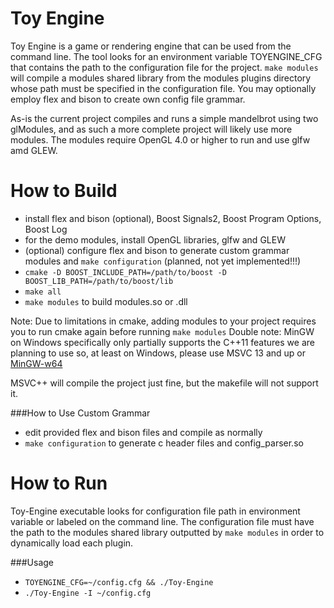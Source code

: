 Toy Engine
==========
Toy Engine is a game or rendering engine that can be used from the command line. The tool looks for an environment variable TOYENGINE_CFG that contains the path to the configuration file for the project. `make modules` will compile a modules shared library from the modules plugins directory whose path must be specified in the configuration file. You may optionally employ flex and bison to create own config file grammar.

As-is the current project compiles and runs a simple mandelbrot using two glModules, and as such a more complete project will likely use more modules. The modules require OpenGL 4.0 or higher to run and use glfw amd GLEW.

How to Build
============
- install flex and bison (optional), Boost Signals2, Boost Program Options, Boost Log
- for the demo modules, install OpenGL libraries, glfw and GLEW
- (optional) configure flex and bison to generate custom grammar modules and `make configuration` (planned, not yet implemented!!!)
- `cmake -D BOOST_INCLUDE_PATH=/path/to/boost -D BOOST_LIB_PATH=/path/to/boost/lib`
- `make all`
- `make modules` to build modules.so or .dll

Note: Due to limitations in cmake, adding modules to your project requires you to run cmake again before running `make modules`
Double note: MinGW on Windows specifically only partially supports the C++11 features we are planning to use so, at least on Windows, please use MSVC 13 and up or [MinGW-w64](http://mingw-w64.sourceforge.net/download.php#mingw-builds)

MSVC++ will compile the project just fine, but the makefile will not support it.

###How to Use Custom Grammar
- edit provided flex and bison files and compile as normally
- `make configuration` to generate c header files and config_parser.so

How to Run
==========
Toy-Engine executable looks for configuration file path in environment variable or labeled on the command line. The configuration file must have the path to the modules shared library outputted by `make modules` in order to dynamically load each plugin.

###Usage
- `TOYENGINE_CFG=~/config.cfg && ./Toy-Engine`
- `./Toy-Engine -I ~/config.cfg`
